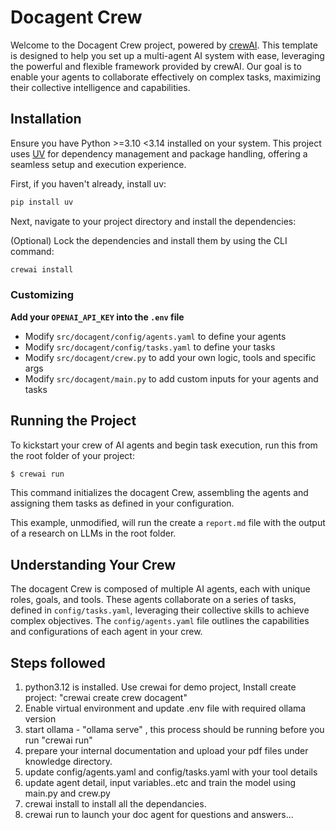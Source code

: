 # Docagent Crew

Welcome to the Docagent Crew project, powered by [crewAI](https://crewai.com). This template is designed to help you set up a multi-agent AI system with ease, leveraging the powerful and flexible framework provided by crewAI. Our goal is to enable your agents to collaborate effectively on complex tasks, maximizing their collective intelligence and capabilities.

## Installation

Ensure you have Python >=3.10 <3.14 installed on your system. This project uses [UV](https://docs.astral.sh/uv/) for dependency management and package handling, offering a seamless setup and execution experience.

First, if you haven't already, install uv:

```bash
pip install uv
```

Next, navigate to your project directory and install the dependencies:

(Optional) Lock the dependencies and install them by using the CLI command:
```bash
crewai install
```
### Customizing

**Add your `OPENAI_API_KEY` into the `.env` file**

- Modify `src/docagent/config/agents.yaml` to define your agents
- Modify `src/docagent/config/tasks.yaml` to define your tasks
- Modify `src/docagent/crew.py` to add your own logic, tools and specific args
- Modify `src/docagent/main.py` to add custom inputs for your agents and tasks

## Running the Project

To kickstart your crew of AI agents and begin task execution, run this from the root folder of your project:

```bash
$ crewai run
```

This command initializes the docagent Crew, assembling the agents and assigning them tasks as defined in your configuration.

This example, unmodified, will run the create a `report.md` file with the output of a research on LLMs in the root folder.

## Understanding Your Crew

The docagent Crew is composed of multiple AI agents, each with unique roles, goals, and tools. These agents collaborate on a series of tasks, defined in `config/tasks.yaml`, leveraging their collective skills to achieve complex objectives. The `config/agents.yaml` file outlines the capabilities and configurations of each agent in your crew.


## Steps followed

1) python3.12 is installed. Use crewai for demo project, Install create project: "crewai create crew docagent"
2) Enable virtual environment and update .env file with required ollama version
3) start ollama - "ollama serve" , this process should be running before you run "crewai run"
4) prepare your internal documentation and upload your pdf files under knowledge directory.
5) update config/agents.yaml and config/tasks.yaml with your tool details
6) update agent detail, input variables..etc  and train the model using main.py and crew.py
7) crewai install to install all the dependancies.
8) crewai run to launch your doc agent for questions and answers...
